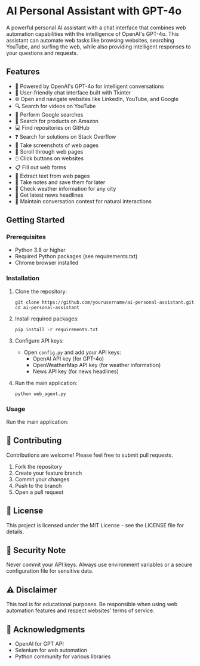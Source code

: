 # AI Personal Assistant with GPT-4o

A powerful personal AI assistant with a chat interface that combines web automation capabilities with the intelligence of OpenAI's GPT-4o. This assistant can automate web tasks like browsing websites, searching YouTube, and surfing the web, while also providing intelligent responses to your questions and requests.

## Features

- 🧠 Powered by OpenAI's GPT-4o for intelligent conversations
- 💬 User-friendly chat interface built with Tkinter
- 🌐 Open and navigate websites like LinkedIn, YouTube, and Google
- 🔍 Search for videos on YouTube
- 🔎 Perform Google searches
- 🛒 Search for products on Amazon
- 💻 Find repositories on GitHub
- ❓ Search for solutions on Stack Overflow
- 📸 Take screenshots of web pages
- 📜 Scroll through web pages
- 🖱️ Click buttons on websites
- 📋 Fill out web forms
- 📄 Extract text from web pages
- 📝 Take notes and save them for later
- 📅 Check weather information for any city
- 📰 Get latest news headlines
- 🔄 Maintain conversation context for natural interactions

## Getting Started

### Prerequisites

- Python 3.8 or higher
- Required Python packages (see requirements.txt)
- Chrome browser installed

### Installation

1. Clone the repository:
   ```
   git clone https://github.com/yourusername/ai-personal-assistant.git
   cd ai-personal-assistant
   ```

2. Install required packages:
   ```
   pip install -r requirements.txt
   ```

3. Configure API keys:
   - Open `config.py` and add your API keys:
     - OpenAI API key (for GPT-4o)
     - OpenWeatherMap API key (for weather information)
     - News API key (for news headlines)
4. Run the main application:
   ```
   python web_agent.py
   ```

### Usage

Run the main application:

## 🤝 Contributing

Contributions are welcome! Please feel free to submit pull requests.

1. Fork the repository
2. Create your feature branch
3. Commit your changes
4. Push to the branch
5. Open a pull request

## 📜 License

This project is licensed under the MIT License - see the LICENSE file for details.

## 🔐 Security Note

Never commit your API keys. Always use environment variables or a secure configuration file for sensitive data.

## ⚠️ Disclaimer

This tool is for educational purposes. Be responsible when using web automation features and respect websites' terms of service.

## 🙏 Acknowledgments

- OpenAI for GPT API
- Selenium for web automation
- Python community for various libraries